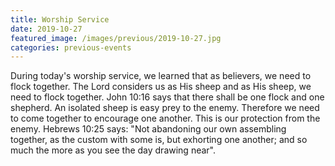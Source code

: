 ```yaml
---
title: Worship Service
date: 2019-10-27    
featured_image: /images/previous/2019-10-27.jpg
categories: previous-events
---
```

During today's worship service, we learned that as believers, we need to flock together. The Lord considers us as His sheep and as His sheep, we need to flock together. John 10:16 says that there shall be one flock and one shepherd. An isolated sheep is easy prey to the enemy. Therefore we need to come together to encourage one another. This is our protection from the enemy. Hebrews 10:25 says: "Not abandoning our own assembling together, as the custom with some is, but exhorting one another; and so much the more as you see the day drawing near". 